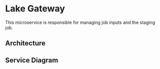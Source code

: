 
# Lake Gateway

This microservice is responsible for managing job inputs and the staging job.


## Architecture


## Service Diagram
